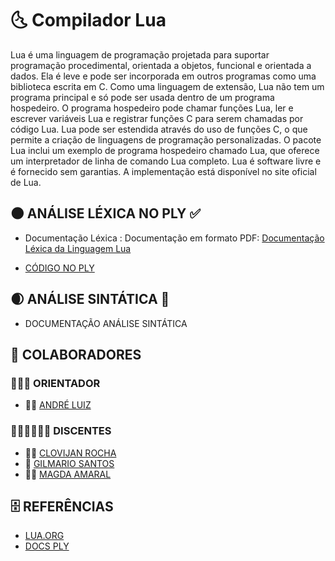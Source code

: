 # 🌜 Compilador Lua

<p> Lua é uma linguagem de programação projetada para suportar programação
procedimental, orientada a objetos, funcional e orientada a dados. Ela é leve e pode ser incorporada em outros programas como uma biblioteca escrita em C. Como uma linguagem de extensão, Lua não tem um programa principal e só pode ser usada dentro de um programa hospedeiro. O programa hospedeiro pode chamar funções Lua, ler e escrever variáveis Lua e registrar funções C para serem chamadas por código Lua. Lua pode ser estendida através do uso de funções C, o que permite a criação de linguagens de programação personalizadas. O pacote Lua inclui um exemplo de programa hospedeiro chamado Lua, que oferece um interpretador de linha de comando Lua completo. Lua é software livre e é fornecido sem garantias. A implementação está disponível no site oficial de Lua.</p>

## 🌑 ANÁLISE LÉXICA NO PLY ✅
-  Documentação Léxica : Documentação em formato PDF: [Documentação Léxica da Linguagem Lua](https://github.com/Clovijan/Compilador_Lua/blob/main/DOCUMENTACAO/Documenta%C3%A7%C3%A3o%20da%20Linguagem%20Lua.pdf) 

- [CÓDIGO NO PLY](https://github.com/Clovijan/Compilador_Lua/blob/main/COMPILADOR_LUA/ExpressionLanguageLex.py)

## 🌒 ANÁLISE SINTÁTICA 🚧

- DOCUMENTAÇÃO ANÁLISE SINTÁTICA 

## 🚀 COLABORADORES
### 👨🏾‍🏫 ORIENTADOR
- 👨🏾 [ANDRÉ LUIZ](https://github.com/andreluisms)


### 🧑🏾‍🎓👩🏾‍🎓 DISCENTES 
- 👨🏽 [CLOVIJAN ROCHA](https://github.com/Clovijan)
- 👨 [GILMARIO SANTOS](https://github.com/gilmariosantos1)
- 💃🏽 [MAGDA AMARAL](https://github.com/tainy2017)

## 🗄️ REFERÊNCIAS

- [LUA.ORG](http://www.lua.org/docs.html)
- [DOCS PLY](https://www.dabeaz.com/ply/ply.html)